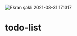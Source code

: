 ![Ekran şəkli 2021-08-31 171317](https://user-images.githubusercontent.com/87518350/131512336-5c2fd3d6-64b7-472b-9faf-949e27048d22.png)
# todo-list
